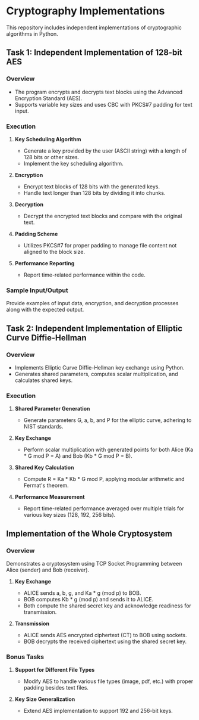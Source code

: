 
# Cryptography Implementations

This repository includes independent implementations of cryptographic algorithms in Python.

## Task 1: Independent Implementation of 128-bit AES

### Overview
- The program encrypts and decrypts text blocks using the Advanced Encryption Standard (AES).
- Supports variable key sizes and uses CBC with PKCS#7 padding for text input.

### Execution
1. **Key Scheduling Algorithm**
   - Generate a key provided by the user (ASCII string) with a length of 128 bits or other sizes.
   - Implement the key scheduling algorithm.
   
2. **Encryption**
   - Encrypt text blocks of 128 bits with the generated keys.
   - Handle text longer than 128 bits by dividing it into chunks.

3. **Decryption**
   - Decrypt the encrypted text blocks and compare with the original text.

4. **Padding Scheme**
   - Utilizes PKCS#7 for proper padding to manage file content not aligned to the block size.

5. **Performance Reporting**
   - Report time-related performance within the code.

### Sample Input/Output
Provide examples of input data, encryption, and decryption processes along with the expected output.

## Task 2: Independent Implementation of Elliptic Curve Diffie-Hellman

### Overview
- Implements Elliptic Curve Diffie-Hellman key exchange using Python.
- Generates shared parameters, computes scalar multiplication, and calculates shared keys.

### Execution
1. **Shared Parameter Generation**
   - Generate parameters G, a, b, and P for the elliptic curve, adhering to NIST standards.

2. **Key Exchange**
   - Perform scalar multiplication with generated points for both Alice (Ka * G mod P = A) and Bob (Kb * G mod P = B).

3. **Shared Key Calculation**
   - Compute R = Ka * Kb * G mod P, applying modular arithmetic and Fermat's theorem.

4. **Performance Measurement**
   - Report time-related performance averaged over multiple trials for various key sizes (128, 192, 256 bits).

## Implementation of the Whole Cryptosystem

### Overview
Demonstrates a cryptosystem using TCP Socket Programming between Alice (sender) and Bob (receiver).

1. **Key Exchange**
   - ALICE sends a, b, g, and Ka * g (mod p) to BOB.
   - BOB computes Kb * g (mod p) and sends it to ALICE.
   - Both compute the shared secret key and acknowledge readiness for transmission.
   
2. **Transmission**
   - ALICE sends AES encrypted ciphertext (CT) to BOB using sockets.
   - BOB decrypts the received ciphertext using the shared secret key.

### Bonus Tasks
1. **Support for Different File Types**
   - Modify AES to handle various file types (image, pdf, etc.) with proper padding besides text files.
   
2. **Key Size Generalization**
   - Extend AES implementation to support 192 and 256-bit keys.
